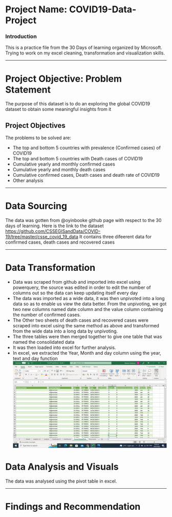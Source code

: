 # Project Name: COVID19-Data-Project

### Introduction
This is a practice file from the 30 Days of learning organized by Microsoft. Trying to work on my excel cleaning, transformation and visualization skills. 


--------
# Project Objective: Problem Statement
The purpose of this dataset is to do an exploring the global COVID19 dataset to obtain some meaningful  insights from it

## Project Objectives
The problems to be solved are:
* The top and bottom 5 countries with prevalence (Confirmed cases) of COVID19
* The top and bottom 5 countries with Death cases of COVID19
* Cumulative yearly and monthly confirmed cases
* Cumulative yearly and monthly death cases
* Cumulative confirmed cases, Death cases and death rate of COVID19
* Other analysis



--------------
# Data Sourcing
The data was gotten from @oyinbooke github page with respect to the 30 days of learning. Here is the link to the dataset https://github.com/CSSEGISandData/COVID-19/tree/master/csse_covid_19_data
It contains three difeerent data for confirmed cases, death cases and recovered cases



-------------
# Data Transformation
* Data was scraped from github and imported into excel using powerquery, the source was edited in order to edit the number of columns out so the data can keep updating itself every day
* The data was imported as a wide data, it was then unpivoted into a long data so as to enable us view the data better. From the unpivoting, we got two new columns named date column and the value column containing the number of confirmed cases.
* The Other two sheets of death cases and recovered cases were scraped into excel using the same method as above and transformed from the wide data into a long data by unpivoting.
* The three tables were then merged together to give one table that was named the consolidated data
* It was then loaded into excel for further analysis.
* In excel, we extracted the Year, Month and day column using the year, text and day function 
![alt text](https://github.com/MariamAdekanye/COVID19-Data-Project/blob/main/2022-07-19%20(1).png)


# Data Analysis and Visuals
The data was analysed using the pivot table in excel. 




-----------
# Findings and Recommendation
